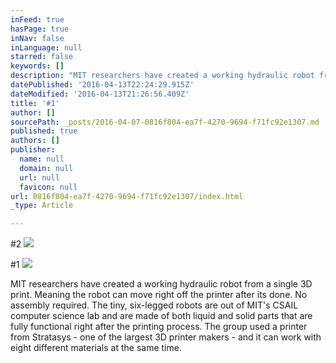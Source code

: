 ```yaml
---
inFeed: true
hasPage: true
inNav: false
inLanguage: null
starred: false
keywords: []
description: "MIT researchers have created a working hydraulic robot from a single 3D print. Meaning the robot can move right off the printer after its done. No assembly required. The tiny, six-legged robots are out of MIT's CSAIL computer science lab and are made of both liquid and solid parts that are fully functional right after the printing process. The group used a printer from Stratasys - one of the largest 3D printer makers - and it can work with eight different materials at the same time."
datePublished: '2016-04-13T22:24:29.915Z'
dateModified: '2016-04-13T21:26:56.409Z'
title: '#1'
author: []
sourcePath: _posts/2016-04-07-0816f804-ea7f-4270-9694-f71fc92e1307.md
published: true
authors: []
publisher:
  name: null
  domain: null
  url: null
  favicon: null
url: 0816f804-ea7f-4270-9694-f71fc92e1307/index.html
_type: Article

---
```

\#2
![](https://the-grid-user-content.s3-us-west-2.amazonaws.com/3cc5c197-e22e-4882-8cc1-c4982f663324.jpg)

\#1
![](https://the-grid-user-content.s3-us-west-2.amazonaws.com/d905b1e6-2b47-4d56-bc7a-82728fb7fdfa.jpg)

MIT researchers have created a working hydraulic robot from a single 3D print. Meaning the robot can move right off the printer after its done. No assembly required. The tiny, six-legged robots are out of MIT's CSAIL computer science lab and are made of both liquid and solid parts that are fully functional right after the printing process. The group used a printer from Stratasys - one of the largest 3D printer makers - and it can work with eight different materials at the same time.